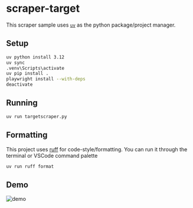 # scraper-target

This scraper sample uses [`uv`](https://github.com/astral-sh/uv) as the python package/project manager.

## Setup

```sh
uv python install 3.12
uv sync
.venv\Scripts\activate
uv pip install .
playwright install --with-deps
deactivate
```

## Running

```sh
uv run targetscraper.py
```

## Formatting

This project uses [ruff](https://github.com/astral-sh/ruff) for code-style/formatting. 
You can run it through the terminal or VSCode command palette

```sh
uv run ruff format
```

## Demo

![demo](./docs/demo1.gif)
